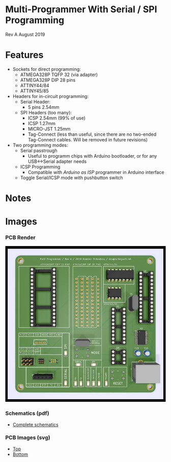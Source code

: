 # Multi-Programmer With Serial / SPI Programming
Rev A August 2019

Features
============
- Sockets for direct programming:
	- ATMEGA328P TQFP 32 (via adapter)
	- ATMEGA328P DIP 28 pins
	- ATTINY44/84
	- ATTINY45/85
- Headers for in-circuit programming:
	- Serial Header:
		- 5 pins 2.54mm
	- SPI Headers (too many):
		- ICSP 2.54mm (99% of use)
		- ICSP 1.27mm
		- MICRO-JST 1.25mm
		- Tag-Connect (less than useful, since there are no two-ended 
			Tag-Connect cables. Will be removed in future revisions)
- Two programming modes:
	- Serial passtrough
		- Useful to programm chips with Arduino bootloader, or for any USB<->Serial adapter needs
	- ICSP Programming
		- Compatible with _Arduino as ISP_ programmer in Arduino interface
	- Toggle Serial/ICSP mode with pushbutton switch

Notes
============

Images
============
### PCB Render
![PCB Render](./img/top-render.jpg "PCB Render")

### Schematics (pdf)
- [Complete schematics](./img/schema.pdf)

### PCB Images (svg)
- [Top](./img/pcb-front.svg)
- [Bottom](./img/pcb-back.svg)
